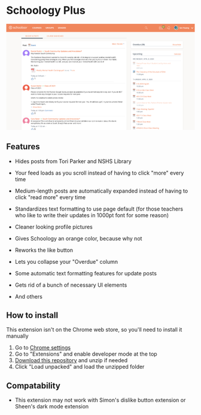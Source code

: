 # Schoology Plus

![screenshot](https://github.com/iahuang/schoology-plus/raw/master/screenshots/sc0.png)

## Features

- Hides posts from Tori Parker and NSHS Library
- Your feed loads as you scroll instead of having to click "more" every time
- Medium-length posts are automatically expanded instead of having to click "read more" every time
- Standardizes text formatting to use page default (for those teachers who like to write their updates in 1000pt font for some reason)
- Cleaner looking profile pictures
- Gives Schoology an orange color, because why not
- Reworks the like button
- Lets you collapse your "Overdue" column
- Some automatic text formatting features for update posts
- Gets rid of a bunch of necessary UI elements

- And others

## How to install

This extension isn't on the Chrome web store, so you'll need to install it manually

1. Go to [Chrome settings](chrome://settings/)
2. Go to "Extensions" and enable developer mode at the top
3. [Download this repository](https://github.com/iahuang/schoology-plus/archive/master.zip) and unzip if needed
4. Click "Load unpacked" and load the unzipped folder

## Compatability

- This extension may not work with Simon's dislike button extension or Sheen's dark mode extension
